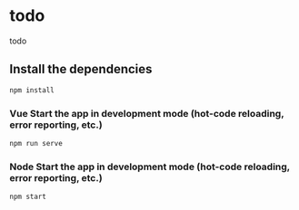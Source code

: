 # todo

todo

## Install the dependencies
```bash
npm install
```
### Vue Start the app in development mode (hot-code reloading, error reporting, etc.)
```bash
npm run serve
```
### Node Start the app in development mode (hot-code reloading, error reporting, etc.)
```bash
npm start
```